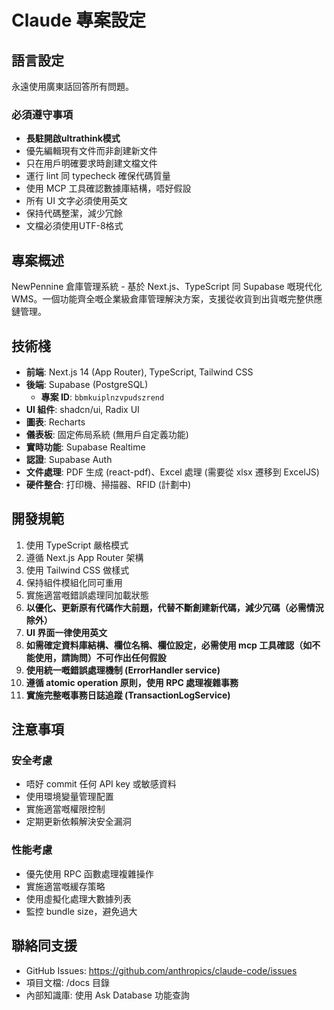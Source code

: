 # Claude 專案設定

## 語言設定
永遠使用廣東話回答所有問題。

### 必須遵守事項
- **長駐開啟ultrathink模式**
- 優先編輯現有文件而非創建新文件
- 只在用戶明確要求時創建文檔文件
- 運行 lint 同 typecheck 確保代碼質量
- 使用 MCP 工具確認數據庫結構，唔好假設
- 所有 UI 文字必須使用英文
- 保持代碼整潔，減少冗餘
- 文檔必須使用UTF-8格式

## 專案概述
NewPennine 倉庫管理系統 - 基於 Next.js、TypeScript 同 Supabase 嘅現代化 WMS。一個功能齊全嘅企業級倉庫管理解決方案，支援從收貨到出貨嘅完整供應鏈管理。

## 技術棧
- **前端**: Next.js 14 (App Router), TypeScript, Tailwind CSS
- **後端**: Supabase (PostgreSQL)
  - **專案 ID**: `bbmkuiplnzvpudszrend`
- **UI 組件**: shadcn/ui, Radix UI
- **圖表**: Recharts
- **儀表板**: 固定佈局系統 (無用戶自定義功能)
- **實時功能**: Supabase Realtime
- **認證**: Supabase Auth
- **文件處理**: PDF 生成 (react-pdf)、Excel 處理 (需要從 xlsx 遷移到 ExcelJS)
- **硬件整合**: 打印機、掃描器、RFID (計劃中)

## 開發規範
1. 使用 TypeScript 嚴格模式
2. 遵循 Next.js App Router 架構
3. 使用 Tailwind CSS 做樣式
4. 保持組件模組化同可重用
5. 實施適當嘅錯誤處理同加載狀態
6. **以優化、更新原有代碼作大前題，代替不斷創建新代碼，減少冗碼（必需情況除外）**
7. **UI 界面一律使用英文**
8. **如需確定資料庫結構、欄位名稱、欄位設定，必需使用 mcp 工具確認（如不能使用，請詢問）不可作出任何假設**
9. **使用統一嘅錯誤處理機制 (ErrorHandler service)**
10. **遵循 atomic operation 原則，使用 RPC 處理複雜事務**
11. **實施完整嘅事務日誌追蹤 (TransactionLogService)**

## 注意事項

### 安全考慮
- 唔好 commit 任何 API key 或敏感資料
- 使用環境變量管理配置
- 實施適當嘅權限控制
- 定期更新依賴解決安全漏洞

### 性能考慮
- 優先使用 RPC 函數處理複雜操作
- 實施適當嘅緩存策略
- 使用虛擬化處理大數據列表
- 監控 bundle size，避免過大

## 聯絡同支援
- GitHub Issues: https://github.com/anthropics/claude-code/issues
- 項目文檔: /docs 目錄
- 內部知識庫: 使用 Ask Database 功能查詢